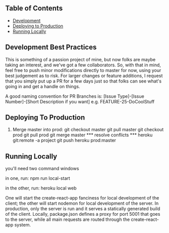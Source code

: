 ## Table of Contents


- [Development](#development-best-practices)
- [Deploying to Production](#deploying-to-production)
- [Running Locally](#running-locally)


## Development Best Practices
This is something of a passion project
of mine, but now folks are maybe taking
an interest, and we've got a few 
collaborators. So, with that in mind,
feel free to push minor modifications 
directly to master for now, using
your best judgement as to risk.
For larger changes or feature additions,
I request that you simply put up a PR
for a few days just so that folks
can see what's going in and 
get a handle on things.

A good naming convention for PR Branches is:
[Issue Type]-[Issue Number]-[Short Description if you want]
e.g.
FEATURE-25-DoCoolStuff

## Deploying To Production

1. Merge master into prod:
git checkout master
git pull master
git checkout prod
git pull prod
git merge master
*** resolve conflicts ***
heroku git:remote -a project
git push heroku prod:master

## Running Locally
you'll need two command windows

in one, run:
npm run local-start

in the other, run:
heroku local web

One will start the create-react-app fanciness for local development of the client; the other will
start nodemon for local development of the server. In production, only the server is run and it
serves a statically generated build of the client. Locally, package.json defines a proxy for port 5001
that goes to the server, while all main requests are routed through the create-react-app system.
